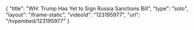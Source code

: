 {
    "title": "WH: Trump Has Yet to Sign Russia Sanctions Bill",
    "type": "solo",
    "layout": "iframe-static",
    "videoId": "123195977",
    "url": "\/tvpembed\/123195977"
}